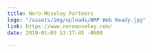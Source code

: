 ```yaml
---
title: Noro-Moseley Partners
logo: "/assets/img/uploads/NMP Web Ready.jpg"
link: https://www.noromoseley.com/
date: 2019-01-03 13:17:45 -0600

---
```

